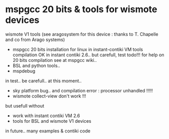 mspgcc 20 bits & tools for wismote devices
==========================================

wismote V1 tools (see aragosystem for this device : thanks to T. Chapelle and co from Arago systems)

- mspgcc 20 bits  installation for linux in instant-contiki VM
tools compilation OK in instant contiki 2.6.. but carefull, test todo!!!
for help on 20 bits compilation see at mspgcc wiki..
- BSL and python tools..
- mspdebug

in test.. 
be carefull.. at this moment.. 
- sky platform bug.. and compilation error : processor unhandled !!!!!
- wismote collect-view don't work !!!

but usefull without
- work with instant contiki VM 2.6 
- tools for BSL and wismote V1 devices
 
in future.. many examples & contiki code